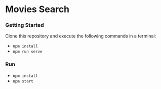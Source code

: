 # Movies Search

### Getting Started

Clone this repository and execute the following commands in a terminal:

* `npm install`
* `npm run serve`

### Run

* `npm install`
* `npm start`
